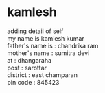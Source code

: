 # kamlesh
adding detail of self<br>
my name is kamlesh kumar<br>
father's name is : chandrika ram<br>
mother's name : sumitra devi
<br>
at : dhangaraha<br>
post : sarottar<br>
district : east champaran<br>
pin code : 845423
